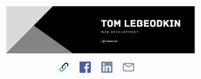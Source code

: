 ## [![tom lebeodkins's header](imgs/banner1.PNG)](https://tomleb.dev)

<p align="center">
  <a href="https://tomleb.dev"><img width="30" height="30" alt="Portfolio" src="imgs/link.png"></a>&nbsp;&nbsp;&nbsp;&nbsp;&nbsp;&nbsp;
  <a href="https://facebook.com/tomleb3"><img width="30" height="30" alt="Facebook" src="imgs/facebook.png"></a>&nbsp;&nbsp;&nbsp;&nbsp;&nbsp;&nbsp;
  <a href="https://linkedin.com/in/tomleb3/"><img width="30" height="30" alt="Linkedin" src="imgs/linkedin.png"></a>&nbsp;&nbsp;&nbsp;&nbsp;&nbsp;&nbsp;
  <a href="mailto:tomleb3@gmail.com"><img width="30" height="30" alt="Email me" src="imgs/envelope.png"></a>&nbsp;&nbsp;&nbsp;&nbsp;&nbsp;&nbsp;
</p>
